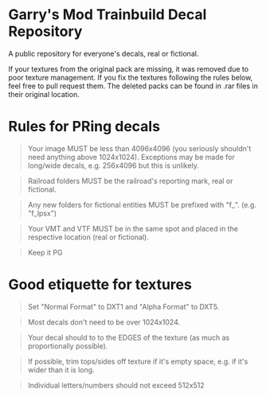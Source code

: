 # Garry's Mod Trainbuild Decal Repository
A public repository for everyone's decals, real or fictional.

If your textures from the original pack are missing, it was removed due to poor texture management. If you fix the textures following the rules below, feel free to pull request them. The deleted packs can be found in .rar files in their original location.

# Rules for PRing decals
> Your image MUST be less than 4096x4096 (you seriously shouldn't need anything above 1024x1024).
> Exceptions may be made for long/wide decals, e.g. 256x4096 but this is unlikely.

> Railroad folders MUST be the railroad's reporting mark, real or fictional.

> Any new folders for fictional entities MUST be prefixed with "f_". (e.g. "f_lpsx") 

> Your VMT and VTF MUST be in the same spot and placed in the respective location (real or fictional).

> Keep it PG

# Good etiquette for textures
> Set "Normal Format" to DXT1 and "Alpha Format" to DXT5.

> Most decals don't need to be over 1024x1024.

> Your decal should to to the EDGES of the texture (as much as proportionally possible).

> If possible, trim tops/sides off texture if it's empty space, e.g. if it's wider than it is long.

> Individual letters/numbers should not exceed 512x512
